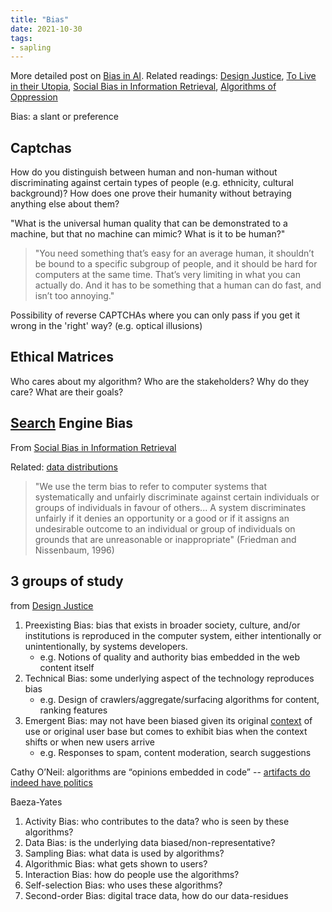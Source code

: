```yaml
---
title: "Bias"
date: 2021-10-30
tags:
- sapling
---
```


More detailed post on [Bias in AI](posts/bias-bug.md). Related readings: [Design Justice](thoughts/Design%20Justice.md), [To Live in their Utopia](thoughts/To%20Live%20in%20their%20Utopia.md), [Social Bias in Information Retrieval](thoughts/Social%20Bias%20in%20Information%20Retrieval.md), [Algorithms of Oppression](thoughts/Algorithms%20of%20Oppression.md)

Bias: a slant or preference

## Captchas
How do you distinguish between human and non-human without discriminating against certain types of people (e.g. ethnicity, cultural background)? How does one prove their humanity without betraying anything else about them?

"What is the universal human quality that can be demonstrated to a machine, but that no machine can mimic? What is it to be human?"

> "You need something that’s easy for an average human, it shouldn’t be bound to a specific subgroup of people, and it should be hard for computers at the same time. That’s very limiting in what you can actually do. And it has to be something that a human can do fast, and isn’t too annoying."

Possibility of reverse CAPTCHAs where you can only pass if you get it wrong in the 'right' way? (e.g. optical illusions)

## Ethical Matrices
Who cares about my algorithm? Who are the stakeholders? Why do they care? What are their goals?

## [Search](thoughts/search.md) Engine Bias
From [Social Bias in Information Retrieval](thoughts/Social%20Bias%20in%20Information%20Retrieval.md)

Related: [data distributions](thoughts/data%20distributions.md)

> "We use the term bias to refer to computer systems that systematically and unfairly discriminate against certain individuals or groups of individuals in favour of others... A system discriminates unfairly if it denies an opportunity or a good or if it assigns an undesirable outcome to an individual or group of individuals on grounds that are unreasonable or inappropriate" (Friedman and Nissenbaum, 1996)

## 3 groups of study
from [Design Justice](thoughts/Design%20Justice.md)

1. Preexisting Bias: bias that exists in broader society, culture, and/or institutions is reproduced in the computer system, either intentionally or unintentionally, by systems developers.
	- e.g. Notions of quality and authority bias embedded in the web content itself
2. Technical Bias: some underlying aspect of the technology reproduces bias
	- e.g. Design of crawlers/aggregate/surfacing algorithms for content, ranking features
3. Emergent Bias: may not have been biased given its original [context](thoughts/context.md) of use or original user base but comes to exhibit bias when the context shifts or when new users arrive
	- e.g. Responses to spam, content moderation, search suggestions

Cathy O’Neil: algorithms are “opinions embedded in code” -- [artifacts do indeed have politics](thoughts/Do%20Artifacts%20Have%20Politics.md)

Baeza-Yates
1. Activity Bias: who contributes to the data? who is seen by these algorithms?
2. Data Bias: is the underlying data biased/non-representative?
3. Sampling Bias: what data is used by algorithms?
4. Algorithmic Bias: what gets shown to users?
5. Interaction Bias: how do people use the algorithms?
6. Self-selection Bias: who uses these algorithms?
7. Second-order Bias: digital trace data, how do our data-residues 